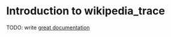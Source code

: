 # Introduction to wikipedia_trace

TODO: write [great documentation](http://jacobian.org/writing/great-documentation/what-to-write/)
